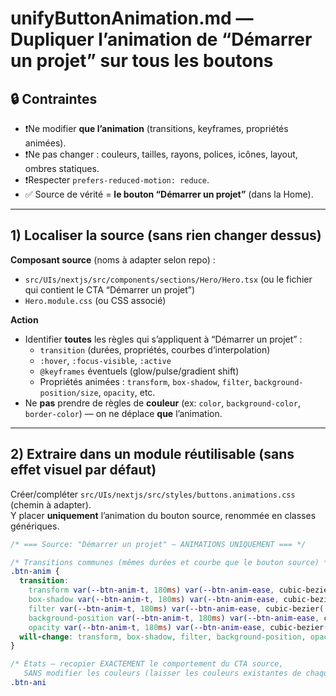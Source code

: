 ﻿# unifyButtonAnimation.md — Dupliquer l’animation de “Démarrer un projet” sur tous les boutons

## 🔒 Contraintes
- ❗️Ne modifier **que l’animation** (transitions, keyframes, propriétés animées).
- ❗️Ne pas changer : couleurs, tailles, rayons, polices, icônes, layout, ombres statiques.
- ❗️Respecter `prefers-reduced-motion: reduce`.
- ✅ Source de vérité = **le bouton “Démarrer un projet”** (dans la Home).

---

## 1) Localiser la source (sans rien changer dessus)
**Composant source** (noms à adapter selon repo) :
- `src/UIs/nextjs/src/components/sections/Hero/Hero.tsx` (ou le fichier qui contient le CTA “Démarrer un projet”)
- `Hero.module.css` (ou CSS associé)

**Action**
- Identifier **toutes** les règles qui s’appliquent à “Démarrer un projet” :
    - `transition` (durées, propriétés, courbes d’interpolation)
    - `:hover`, `:focus-visible`, `:active`
    - `@keyframes` éventuels (glow/pulse/gradient shift)
    - Propriétés animées : `transform`, `box-shadow`, `filter`, `background-position/size`, `opacity`, etc.
- Ne **pas** prendre de règles de **couleur** (ex: `color`, `background-color`, `border-color`) — on ne déplace **que** l’animation.

---

## 2) Extraire dans un module réutilisable (sans effet visuel par défaut)
Créer/compléter `src/UIs/nextjs/src/styles/buttons.animations.css` (chemin à adapter).  
Y placer **uniquement** l’animation du bouton source, renommée en classes génériques.

```css
/* === Source: "Démarrer un projet" — ANIMATIONS UNIQUEMENT === */

/* Transitions communes (mêmes durées et courbe que le bouton source) */
.btn-anim {
  transition:
    transform var(--btn-anim-t, 180ms) var(--btn-anim-ease, cubic-bezier(.2,.8,.2,1)),
    box-shadow var(--btn-anim-t, 180ms) var(--btn-anim-ease, cubic-bezier(.2,.8,.2,1)),
    filter var(--btn-anim-t, 180ms) var(--btn-anim-ease, cubic-bezier(.2,.8,.2,1)),
    background-position var(--btn-anim-t, 180ms) var(--btn-anim-ease, cubic-bezier(.2,.8,.2,1)),
    opacity var(--btn-anim-t, 180ms) var(--btn-anim-ease, cubic-bezier(.2,.8,.2,1));
  will-change: transform, box-shadow, filter, background-position, opacity;
}

/* États — recopier EXACTEMENT le comportement du CTA source,
   SANS modifier les couleurs (laisser les couleurs existantes de chaque bouton) */
.btn-ani
